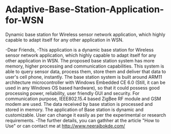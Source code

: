 # Adaptive-Base-Station-Application-for-WSN
Dynamic base station for Wireless sensor network application, which highly capable to adapt itself for any other application in WSN.

-Dear Friends,
 -This application is a dynamic base station for Wireless sensor network application, which highly capable to adapt itself for any other application in WSN. The proposed base station system has more memory, higher processing and communication capabilities. This system is able to query sensor data, process them, store them and deliver that data to user's cell phone, instantly. The base station system is built around ARM11 architecture microcontroller with Windows Embedded CE 6.0 (Still, it can be used in any Windows OS based hardware), so that it could possess good processing power, reliability, user friendly GUI and security. For communication purpose, IEEE802.15.4 based ZigBee RF module and GSM modem are used. The data received by base station is processed and stored in memory. The application of Base station is dynamic and customizable. User can change it easily as per the experimental or research requirements.
 -The further details, you can gathher at the article "How to Use" or can contact me at http://www.neerajbokde.com/

